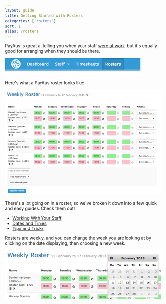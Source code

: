 ```yaml
---
layout: guide
title: Getting Started with Rosters
categories: ['rosters']
sort: 1
alias: /rosters
---
```


PayAus is great at telling you when your staff [were at work](../../timesheets/intro/), but it's equally good for arranging when they should be there.

![Rosters can be accessed from the main site navigation](/img/rosters/roster_nav.png)

Here's what a PayAus roster looks like:

![A big and beautiful roster](/img/rosters/full.png)

There's a lot going on in a roster, so we've broken it down into a few quick and easy guides. Check them out!

* [Working With Your Staff](../user-management/)
* [Dates and Times](../times/)
* [Tips and Tricks](../integration-and-reporting/)

Rosters are weekly, and you can change the week you are looking at by clicking on the date displaying, then choosing a new week.

![Changing a roster's date](/img/rosters/datepicker.png)